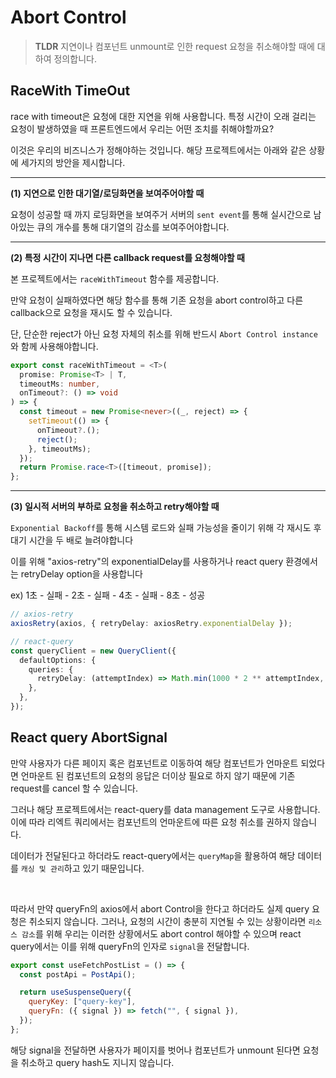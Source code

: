# Abort Control

> **TLDR** 지연이나 컴포넌트 unmount로 인한 request 요청을 취소해야할 때에 대하여 정의합니다.

## RaceWith TimeOut

race with timeout은 요청에 대한 지연을 위해 사용합니다. 특정 시간이 오래 걸리는 요청이 발생하였을 때 프론트엔드에서 우리는 어떤 조치를 취해야할까요?

이것은 우리의 비즈니스가 정해야하는 것입니다. 해당 프로젝트에서는 아래와 같은 상황에 세가지의 방안을 제시합니다.

<hr>

**(1) 지연으로 인한 대기열/로딩화면을 보여주어야할 때**

요청이 성공할 때 까지 로딩화면을 보여주거 서버의 `sent event`를 통해 실시간으로 남아있는 큐의 개수를 통해 대기열의 감소를 보여주어야합니다.

<hr>

**(2) 특정 시간이 지나면 다른 callback request를 요청해야할 때**

본 프로젝트에서는 `raceWithTimeout` 함수를 제공합니다.

만약 요청이 실패하였다면 해당 함수를 통해 기존 요청을 abort control하고 다른 callback으로 요청을 재시도 할 수 있습니다.

단, 단순한 reject가 아닌 요청 자체의 취소를 위해 반드시 `Abort Control instance`와 함께 사용해야합니다.

```typescript
export const raceWithTimeout = <T>(
  promise: Promise<T> | T,
  timeoutMs: number,
  onTimeout?: () => void
) => {
  const timeout = new Promise<never>((_, reject) => {
    setTimeout(() => {
      onTimeout?.();
      reject();
    }, timeoutMs);
  });
  return Promise.race<T>([timeout, promise]);
};
```

<hr>

**(3) 일시적 서버의 부하로 요청을 취소하고 retry해야할 때**

`Exponential Backoff`를 통해 시스템 로드와 실패 가능성을 줄이기 위해 각 재시도 후 대기 시간을 두 배로 늘려야합니다

이를 위해 "axios-retry"의 exponentialDelay를 사용하거나 react query 환경에서는 retryDelay option을 사용합니다

ex) 1초 - 실패 - 2초 - 실패 - 4초 - 실패 - 8초 - 성공

```typescript
// axios-retry
axiosRetry(axios, { retryDelay: axiosRetry.exponentialDelay });

// react-query
const queryClient = new QueryClient({
  defaultOptions: {
    queries: {
      retryDelay: (attemptIndex) => Math.min(1000 * 2 ** attemptIndex, 30000),
    },
  },
});
```

## React query AbortSignal

만약 사용자가 다른 페이지 혹은 컴포넌트로 이동하여 해당 컴포넌트가 언마운트 되었다면 언마운트 된 컴포넌트의 요청의 응답은 더이상 필요로 하지 않기 때문에 기존 request를 cancel 할 수 있습니다.

그러나 해당 프로젝트에서는 react-query를 data management 도구로 사용합니다. 이에 따라 리엑트 쿼리에서는 컴포넌트의 언마운트에 따른 요청 취소를 권하지 않습니다.

데이터가 전달된다고 하더라도 react-query에서는 `queryMap`을 활용하여 해당 데이터를 `캐싱 및 관리`하고 있기 때문입니다.

<br>

따라서 만약 queryFn의 axios에서 abort Control을 한다고 하더라도 실제 query 요청은 취소되지 않습니다. 그러나, 요청의 시간이 충분히 지연될 수 있는 상황이라면 `리소스 감소`를 위해 우리는 이러한 상황에서도 abort control 해야할 수 있으며 react query에서는 이를 위해 queryFn의 인자로 `signal`을 전달합니다.

```javascript
export const useFetchPostList = () => {
  const postApi = PostApi();

  return useSuspenseQuery({
    queryKey: ["query-key"],
    queryFn: ({ signal }) => fetch("", { signal }),
  });
};
```

해당 signal을 전달하면 사용자가 페이지를 벗어나 컴포넌트가 unmount 된다면 요청을 취소하고 query hash도 지니지 않습니다.
